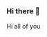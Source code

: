 ### Hi there 👋
Hi all of you 
<!--
**Shivateja832/shivateja832** is a ✨ _special_ ✨ repository because its `README.md` (this file) appears on your GitHub profile.

Here are some ideas to get you started:

- 🔭 I’m currently working on Android student
- 🌱 I’m currently learning c,c++,python
- 👯 I’m looking to collaborate on class room and lab staff
- 🤔 I’m looking for help with ...
- 💬 Ask me about ...
- 📫 How to reach me: shivatejakoniki@gmail.com
- 😄 Pronouns: ...
- ⚡ Fun fact: ...
-->
